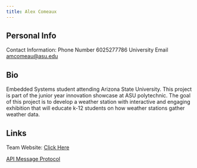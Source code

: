 ```yaml
---
title: Alex Comeaux
---
```


## Personal Info
Contact Information: 
Phone Number 6025277786
University Email <amcomeau@asu.edu>

## Bio

Embedded Systems student attending Arizona State University. This project is part of the junior year innovation showcase at ASU polytechnic. The goal of this project is to develop a weather station with interactive and engaging exhibition that will educate k-12 students on how weather stations gather weather data.

## Links

Team Website: [Click Here](https://egr314-2025-s-306.github.io/EGR314-Team306/)

[API Message Protocol](./API.md)
